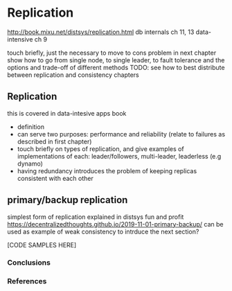 # Replication

http://book.mixu.net/distsys/replication.html
db internals ch 11, 13
data-intensive ch 9

touch briefly, just the necessary to move to cons problem in next chapter
show how to go from single node, to single leader, to fault tolerance and the options and trade-off of different methods
TODO: see how to best distribute between replication and consistency chapters

## Replication
this is covered in data-intesive apps book

- definition
- can serve two purposes: performance and reliability (relate to failures as described in first chapter)
- touch briefly on types of replication, and give examples of implementations of each: leader/followers, multi-leader, leaderless (e.g dynamo)
- having redundancy introduces the problem of keeping replicas consistent with each other

## primary/backup replication
simplest form of replication
explained in distsys fun and profit
https://decentralizedthoughts.github.io/2019-11-01-primary-backup/
can be used as example of weak consistency to intrduce the next section?

[CODE SAMPLES HERE]

### Conclusions
### References
